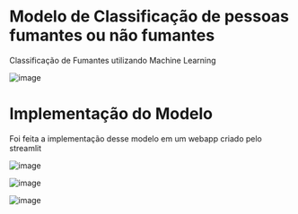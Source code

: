 # Modelo de Classificação de pessoas fumantes ou não fumantes

Classificação de Fumantes utilizando Machine Learning

![image](https://user-images.githubusercontent.com/87080266/155069033-d7e936af-4844-4bbc-8b36-2fbe632b459c.png)


# Implementação do Modelo

Foi feita a implementação desse modelo em um webapp criado pelo streamlit

![image](https://user-images.githubusercontent.com/87080266/155068325-a4d92542-c9d2-4f48-8b07-169f61b63626.png)

![image](https://user-images.githubusercontent.com/87080266/155068466-1db78f18-6170-4920-8b03-bd67f660f8e2.png)

![image](https://user-images.githubusercontent.com/87080266/155068658-645fbfa4-dc41-435d-a4ca-662299b90b0a.png)

